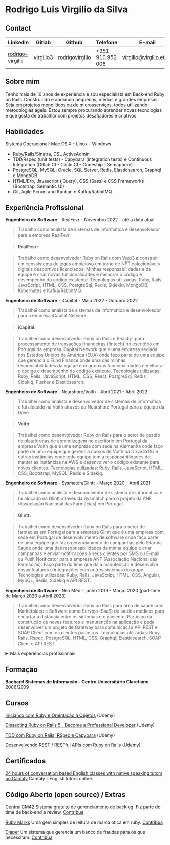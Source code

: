 # Rodrigo Luis Virgilio da Silva
## Contact

| LinkedIn  | Gitlab | Github | Telefone  | E-mail |
| --------- | ------ | ------ | --------- | ------ |
| [rodrigo-virgilio](https://www.linkedin.com/in/rodrigo-virgilio) | [virgilio3](https://gitlab.com/virgilio3) | [rodrigovirgilio](https://github.com/rodrigovirgilio) | +351 910 952 008 | virgilio@virgilio.eti.br |


## Sobre mim

Tenho mais de 10 anos de experiência e sou especialista em Back-end Ruby on Rails. Construindo e apoiando pequenas, médias e grandes empresas. Seja em projetos monolíticos ou de microsserviços, todos utilizando metodologias ágeis.
Estou sempre procurando aprender novas tecnologias e que gosta de trabalhar com projetos desafiadores e criativos.

## Habilidades
Sistema Operacional: Mac OS X - Linux - Windows

* Ruby/Rails/Sinatra, DSL ActiveAdmin
* TDD/Rspec (unit tests) - Capybara (integration tests) e Continuous Integration (Gitlab CI - Circle CI - Codeship - Semaphore)
* PostgreSQL, MySQL, Oracle, SQL Server, Redis, Elasticsearch, Graphql e MongoDB
* HTML/Erb, Javascript (jQuery), CSS (Sass) e CSS Frameworks (Bootstrap, Semantic UI)
* Git, Agile Scrum and Kanban e Kafka/RabbitMQ

## Experiência Profissional

**Engenheiro de Software** - RealFevr - Novembro 2022 - até a data atual

> Trabalho como analista de sistemas de informática e desenvolvedor para a empresa RealFevr.

> #### RealFevr:

> Trabalho como desenvolvedor Ruby on Rails com Web3 a construir um ecossistema de jogos ambicioso em torno de NFT colecionáveis ​​digitais desportivos licenciados. Minhas responsabilidades e da equipe é criar novas funcionalidades e melhorar o código e desempenho do código existente. Tecnologias utilizadas: Ruby, Rails, JavaScript, HTML, CSS, PostgreSql, Redis, Sidekiq, MongoDB, Kubernates e Kafka/RabbitMQ.

**Engenheiro de Software** - iCapital - Maio 2022 - Outubro 2022

> Trabalhei como analista de sistemas de informática e desenvolvedor para a empresa iCapital Network.

> #### iCapital:

> Trabalhei como desenvolvedor Ruby on Rails e React.js para processamento de transações financeiras (fintech) no escritório em Portugal da empresa iCapital Network que é uma empresa sediada nos Estados Unidos da América (EUA) onde faço parte de uma equipe que gerencia o Fund Finance onde uma das minhas responsabilidades da equipe é criar novas funcionalidades e melhorar o código e desempenho do código existente. Tecnologias utilizadas: Ruby, Rails, JavaScript, HTML, CSS, React, PostgreSql, Redis, Sidekiq, Pusher e Elasticsearch.

**Engenheiro de Software** - Nearshore/Voith - Abril 2021 - Abril 2022

> Trabalhei como analista e desenvolvedor de sistemas de informática e fui alocado na Voith através da Nearshore Portugal para a equipe da Drive.

> #### Voith:

> Trabalhei como desenvolvedor Ruby on Rails para o setor de gestão de plataformas de aprendizagem no escritório em Portugal da empresa Voith que é uma empresa com sede na Alemanha onde faço parte de uma equipe que gerencia cursos de Voith na Drive4YOU e outras instâncias onde toda equipe tem a responsabilidades de manter as instâncias na AWS e desenvolver o código existente para novos clientes. Tecnologias utilizadas: Ruby, Rails, JavaScript, HTML, CSS, Bootstrap, MySQL, Redis e Sidekiq.

**Engenheiro de Software** - Sysmatch/Glintt - Março 2020 - Abril 2021

> Trabalhei como analista e desenvolvedor de sistema de informática e fui alocado na Glintt através da Sysmatch para o projeto da ANF (Associação Nacional das Farmácias) em Portugal.

> #### Glintt:

> Trabalhei como desenvolvedor Ruby on Rails para o setor de farmácias em Portugal para a empresa Glintt que é uma empresa com sede em Portugal de desenvolvimento de software onde faço parte de uma equipe que faz o gerenciamento de campanhas pelo Sifarma Saude onde uma das responsabilidades da minha equipe é criar campanhas e enviar notificações à seus clientes por SMS ou E-mail ou Push Notificator para a empresa ANF (Associação Nacional das Farmácias). Faço parte do time que dá a manutenção e desenvolve novas features e integrações com outros sistemas do grupo. Tecnologias utilizadas: Ruby, Rails, JavaScript, HTML, CSS, Angular, MySQL, Redis, Sidekiq e API REST.

**Engenheiro de Software** - Neo Med - junho 2019 - Março 2020 (part-time de Março 2020 a Abril 2023)

> Trabalhei como desenvolvedor Ruby on Rails para área de saúde com Marketplace e Software como Serviço (SaaS) de laudos médicos para encurtar a distância entre os sintomas e o paciente. Participo da construção de novas features e manutenção na aplicação e pude desenvolver um projeto de Gateway para comunicação API REST e SOAP Client com os clientes parceiros. Tecnologias utilizadas: Ruby, Rails, Rspec, PostgreSQL, HTML, CSS, Graphql, Elasticsearch, SOAP Client e API REST.

<details>
  <summary>Mais experiências profissionais</summary>

  **Desenvolvedor back-end** - Codeminer42 - Abril 2016 - junho 2019

  > Trabalhei com consultoria e desenvolvimento de software onde participei de diversos projetos alocado em empresas atuando desde a criação a manutenção de sistemas legados.

  Empresas na qual fui alocado através da Codeminer42: StarsPremium, Guide Investimentos, Omnitrade, Nexaas, Smart Fit/Bio Ritmo, Achieve Leap, Hospedin, Riot Games.

  > #### StartsPremium:
  Gerenciamento de campanhas de vendas que criam recompensam através de metas com programas que geram pontos, prêmios e benefícios para os participantes. Fiz parte do time que deu manutenção e integração de novas campanhas. Tecnologias utilizadas: Ruby, Rails, Rspec, Capybara, ActiveAdmin, JavaScript, HTML, CSS, Bootstrap, PostgreSQL, Redis, Sidekiq, Elasticsearch e API REST.

  > #### Guide Investimentos:
  Investimentos financeiros como fundos de investimento, renda fixa, ações e mercado futuro. Fiz parte do time de fundos de investimentos dividindo os códigos legados em micro serviços e integração com sistemas legados. Tecnologias utilizadas: Ruby, Rails, Rspec, Capybara, PostgreSQL, Redis, Sidekiq e API REST.

  > #### Omnitrade:
  A mais avançada e segura corretora de criptomoedas do Brasil. Fiz parte do time de back-end que ajudou na construção do controle administrativo da plataforma. Tecnologias utilizadas: Ruby, Rails, Rspec, Capybara, ActiveAdmin, JavaScript, HTML, CSS, PostgreSQL, Redis, Sidekiq e API REST.

  > #### Nexaas:
  Soluções empresariais integradas. Fiz parte do time que desenvolveu um produto de integrações de marketplace com a empresa B2W através de API REST. Tecnologias utilizadas: Ruby, Rails, Rspec, Capybara, JavaScript, HTML, CSS, PostgreSQL, Redis, Sidekiq e API REST.

  > #### Smart Fit/Bio Ritmo Academia:
  É uma rede de academias onde fiz parte do time de um projeto chamado Race Bootcamp onde desenvolvemos e integramos com os diversos sistemas da empresa através de API's REST. Tecnologias utilizadas: Ruby, Rails, Rspec, JavaScript, HTML, CSS, PostgreSQL, Redis, Sidekiq, API REST e Amazon API Gateway.

  > #### Achieve Leap:
  É um marketplace onde é possível multiplicar suas vendas com as maiores e-commerce do Brasil. Fiz parte do time que fez melhorias e manutenção no sistema e comunicação entre eles por API REST. Tecnologias utilizadas: Ruby, Rails, Rspec, JavaScript, NodeJs, HTML, CSS, PostgreSQL, Redis, Sidekiq e API REST.

  > #### Hospedin:
  Sistema de controle de hotelaria que busca atrair hotéis e pousadas com um preço justo. Fiz parte do time que fez melhorias no sistema e novas funcionalidades como replicar a reservas na agenda dos hospedes. Tecnologias utilizadas: Ruby, Rails, Rspec, Redux, React, JavaScript, HTML, CSS, PostgreSQL e API REST.

  > #### Riot Games:
  Empresa internacional que mantém uma filial de games no Brasil. Fiz parte do time onde fizemos um sistema de chaveamento (no estilo tabela de jogos de futebol) de times do game no Brasil para um de seus produtos de jogos chamado LOL League of Legends. Tecnologias utilizadas: Ruby, Rails, Rspec, JavaScript, HTML, CSS, PostgreSQL e API REST.

  **Desenvolvedor back-end** - PROTESTE Brasil - Novembro 2013 - Março 2016

  > Empresa similar ao Inmetro no Brasil, mas de origem belga. Trabalha com qualidade, metrologia e tecnologia para seus associados e clientes. Participei do time de desenvolvimento e integração da API. Tecnologias utilizadas: Ruby, Rails, Rspec, JavaScript, HTML, CSS, AngularJS e API REST.

  **Sócio / Desenvolvedor** - Cotar Agora - Agosto 2013 - Agosto 2014

  > Meu sócio e eu desenvolvemos essa solução que é um software de cotação on-line de preços com a idéia de economizar dinheiro na compra de quaisquer produtos e ou materiais. Tecnologias utilizadas: Ruby, Rails, Rspec, PostgreSQL, HTML, CSS e Bootstrap.

  **Desenvolvedor back-end** - Centro Universitário Claretiano - Novembro 2010 - Junho 2013

  > Universidade com diversas filiais em todo Brasil onde pude contribuir com o desenvolvimento do processo seletivo de candidatos e na administração de provas e controle dos alunos. Tecnologias utilizadas: Ruby, Rails, Rspec, MySQL, HTML, CSS e ERP Totvs.

  **Desenvolvedor ERP** - Jumil - Fevereiro 2003 - Outubro 2010

  > Empresa de implementos agrícolas. Tecnologias utilizadas: ERP Senior Sistemas - LSP (Linguagem Senior de Programação) e Oracle.
</details>

## Formação

**Bacharel Sistemas de Informação - Centro Universitário Claretiano** - 2006/2009

## Cursos

[Iniciando com Ruby e Orientação a Objetos](https://www.udemy.com/poo-ruby) (Udemy)

[Dissecting Ruby on Rails 5 - Become a Professional Developer](https://www.udemy.com/professional-rails-5-development-course/) (Udemy)

[TDD com Ruby on Rails, RSpec e Capybara](https://www.udemy.com/rails-tdd) (Udemy)

[Desenvolvendo REST / RESTful APIs com Ruby on Rails](https://www.udemy.com/rubyonrails-api) (Udemy)

## Certificados

[24 hours of conversation based English classes with native speaking tutors on Cambly](https://rodrigovirgilio.github.io/certificates/cambly_certificate.pdf) Cambly - English tutors online.

## Código Aberto (open source) / Extras

[Central CM42](http://www.centralcm42.com/) Sistema gratuito de gerenciamento de backlog. Fiz parte do time de back-end e review. [Contribua](https://github.com/Codeminer42/cm42-central)

[Ruby Marks](https://en.wikipedia.org/wiki/Optical_mark_recognition) Uma gem simples de leitura de marca ótica em ruby. [Contribua](https://github.com/ruby-marks/ruby-marks)

[Diaper](https://diaper.app/) Um sistema que gerencia um banco de fraudas para os que necessitam. [Contribua](https://github.com/rubyforgood/diaper)
